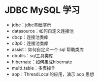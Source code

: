 # JDBC MySQL  学习

- jdbc：jdbc基础演示
- datasource：如何自定义连接池
- dbcp：连接池类库
- c3p0：连接池类库
- assist：如何自定义一个 sql 帮助类库
- dbutils：sql工具类库
- hibernate：如何集成hibernate
- multi_table：多表操作
- aop：ThreadLocal的应用，演示 aop 思想